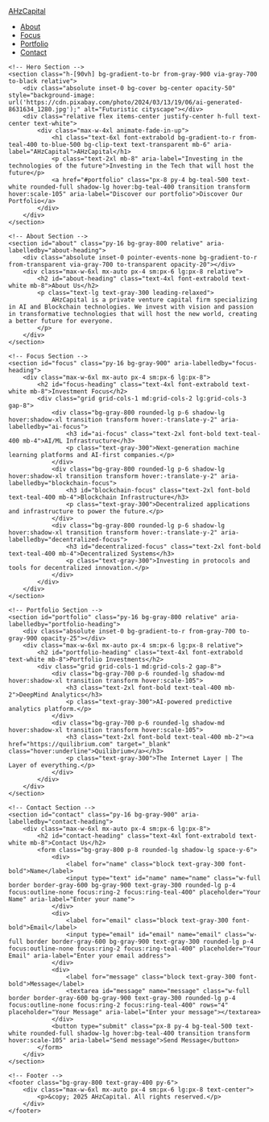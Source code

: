 <html lang="en">
<head>
    <meta charset="UTF-8">
    <meta name="viewport" content="width=device-width, initial-scale=1.0">
    <meta name="description" content="AHzCapital is a leading venture capital firm investing in transformative technologies like AI, blockchain, and decentralized systems.">
    <title>AHzCapital | Transformative Venture Capital</title>
    <script src="https://cdn.tailwindcss.com"></script>
</head>
<body class="font-sans text-gray-300 bg-gray-900">
    <!-- Navigation -->
    <nav class="bg-gray-800 text-white sticky top-0 z-50 shadow-lg" aria-label="Main Navigation">
        <div class="max-w-7xl mx-auto px-4 sm:px-6 lg:px-8">
            <div class="flex justify-between items-center py-4">
                <a href="#" class="text-3xl font-extrabold bg-gradient-to-r from-teal-400 to-blue-500 bg-clip-text text-transparent" aria-label="Go to homepage">AHzCapital</a>
                <ul class="flex space-x-6 text-lg">
                    <li><a href="#about" class="hover:text-teal-400 transition" aria-label="Go to About section">About</a></li>
                    <li><a href="#focus" class="hover:text-teal-400 transition" aria-label="Go to Focus section">Focus</a></li>
                    <li><a href="#portfolio" class="hover:text-teal-400 transition" aria-label="Go to Portfolio section">Portfolio</a></li>
                    <li><a href="#contact" class="hover:text-teal-400 transition" aria-label="Go to Contact section">Contact</a></li>
                </ul>
            </div>
        </div>
    </nav>

    <!-- Hero Section -->
    <section class="h-[90vh] bg-gradient-to-br from-gray-900 via-gray-700 to-black relative">
        <div class="absolute inset-0 bg-cover bg-center opacity-50" style="background-image: url('https://cdn.pixabay.com/photo/2024/03/13/19/06/ai-generated-8631634_1280.jpg');" alt="Futuristic cityscape"></div>
        <div class="relative flex items-center justify-center h-full text-center text-white">
            <div class="max-w-4xl animate-fade-in-up">
                <h1 class="text-6xl font-extrabold bg-gradient-to-r from-teal-400 to-blue-500 bg-clip-text text-transparent mb-6" aria-label="AHzCapital">AHzCapital</h1>
                <p class="text-2xl mb-8" aria-label="Investing in the technologies of the future">Investing in the Tech that will host the future</p>
                <a href="#portfolio" class="px-8 py-4 bg-teal-500 text-white rounded-full shadow-lg hover:bg-teal-400 transition transform hover:scale-105" aria-label="Discover our portfolio">Discover Our Portfolio</a>
            </div>
        </div>
    </section>

    <!-- About Section -->
    <section id="about" class="py-16 bg-gray-800 relative" aria-labelledby="about-heading">
        <div class="absolute inset-0 pointer-events-none bg-gradient-to-r from-transparent via-gray-700 to-transparent opacity-20"></div>
        <div class="max-w-6xl mx-auto px-4 sm:px-6 lg:px-8 relative">
            <h2 id="about-heading" class="text-4xl font-extrabold text-white mb-8">About Us</h2>
            <p class="text-lg text-gray-300 leading-relaxed">
                AHzCapital is a private venture capital firm specializing in AI and Blockchain technologies. We invest with vision and passion in transformative technologies that will host the new world, creating a better future for everyone.
            </p>
        </div>
    </section>

    <!-- Focus Section -->
    <section id="focus" class="py-16 bg-gray-900" aria-labelledby="focus-heading">
        <div class="max-w-6xl mx-auto px-4 sm:px-6 lg:px-8">
            <h2 id="focus-heading" class="text-4xl font-extrabold text-white mb-8">Investment Focus</h2>
            <div class="grid grid-cols-1 md:grid-cols-2 lg:grid-cols-3 gap-8">
                <div class="bg-gray-800 rounded-lg p-6 shadow-lg hover:shadow-xl transition transform hover:-translate-y-2" aria-labelledby="ai-focus">
                    <h3 id="ai-focus" class="text-2xl font-bold text-teal-400 mb-4">AI/ML Infrastructure</h3>
                    <p class="text-gray-300">Next-generation machine learning platforms and AI-first companies.</p>
                </div>
                <div class="bg-gray-800 rounded-lg p-6 shadow-lg hover:shadow-xl transition transform hover:-translate-y-2" aria-labelledby="blockchain-focus">
                    <h3 id="blockchain-focus" class="text-2xl font-bold text-teal-400 mb-4">Blockchain Infrastructure</h3>
                    <p class="text-gray-300">Decentralized applications and infrastructure to power the future.</p>
                </div>
                <div class="bg-gray-800 rounded-lg p-6 shadow-lg hover:shadow-xl transition transform hover:-translate-y-2" aria-labelledby="decentralized-focus">
                    <h3 id="decentralized-focus" class="text-2xl font-bold text-teal-400 mb-4">Decentralized Systems</h3>
                    <p class="text-gray-300">Investing in protocols and tools for decentralized innovation.</p>
                </div>
            </div>
        </div>
    </section>

    <!-- Portfolio Section -->
    <section id="portfolio" class="py-16 bg-gray-800 relative" aria-labelledby="portfolio-heading">
        <div class="absolute inset-0 bg-gradient-to-r from-gray-700 to-gray-900 opacity-25"></div>
        <div class="max-w-6xl mx-auto px-4 sm:px-6 lg:px-8 relative">
            <h2 id="portfolio-heading" class="text-4xl font-extrabold text-white mb-8">Portfolio Investments</h2>
            <div class="grid grid-cols-1 md:grid-cols-2 gap-8">
                <div class="bg-gray-700 p-6 rounded-lg shadow-md hover:shadow-xl transition transform hover:scale-105">
                    <h3 class="text-2xl font-bold text-teal-400 mb-2">DeepMind Analytics</h3>
                    <p class="text-gray-300">AI-powered predictive analytics platform.</p>
                </div>
                <div class="bg-gray-700 p-6 rounded-lg shadow-md hover:shadow-xl transition transform hover:scale-105">
                    <h3 class="text-2xl font-bold text-teal-400 mb-2"><a href="https://quilibrium.com" target="_blank" class="hover:underline">Quilibrium</a></h3>
                    <p class="text-gray-300">The Internet Layer | The Layer of everything.</p>
                </div>
            </div>
        </div>
    </section>

    <!-- Contact Section -->
    <section id="contact" class="py-16 bg-gray-900" aria-labelledby="contact-heading">
        <div class="max-w-6xl mx-auto px-4 sm:px-6 lg:px-8">
            <h2 id="contact-heading" class="text-4xl font-extrabold text-white mb-8">Contact Us</h2>
            <form class="bg-gray-800 p-8 rounded-lg shadow-lg space-y-6">
                <div>
                    <label for="name" class="block text-gray-300 font-bold">Name</label>
                    <input type="text" id="name" name="name" class="w-full border border-gray-600 bg-gray-900 text-gray-300 rounded-lg p-4 focus:outline-none focus:ring-2 focus:ring-teal-400" placeholder="Your Name" aria-label="Enter your name">
                </div>
                <div>
                    <label for="email" class="block text-gray-300 font-bold">Email</label>
                    <input type="email" id="email" name="email" class="w-full border border-gray-600 bg-gray-900 text-gray-300 rounded-lg p-4 focus:outline-none focus:ring-2 focus:ring-teal-400" placeholder="Your Email" aria-label="Enter your email address">
                </div>
                <div>
                    <label for="message" class="block text-gray-300 font-bold">Message</label>
                    <textarea id="message" name="message" class="w-full border border-gray-600 bg-gray-900 text-gray-300 rounded-lg p-4 focus:outline-none focus:ring-2 focus:ring-teal-400" rows="4" placeholder="Your Message" aria-label="Enter your message"></textarea>
                </div>
                <button type="submit" class="px-8 py-4 bg-teal-500 text-white rounded-full shadow-lg hover:bg-teal-400 transition transform hover:scale-105" aria-label="Send message">Send Message</button>
            </form>
        </div>
    </section>

    <!-- Footer -->
    <footer class="bg-gray-800 text-gray-400 py-6">
        <div class="max-w-6xl mx-auto px-4 sm:px-6 lg:px-8 text-center">
            <p>&copy; 2025 AHzCapital. All rights reserved.</p>
        </div>
    </footer>
</body>
</html>
